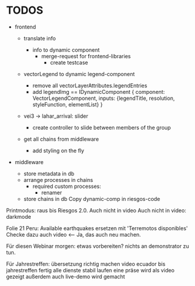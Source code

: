 TODOS
=====

 - frontend
  
   - translate info
     - info to dynamic component
       - merge-request for frontend-libraries
         - create testcase
   
   - vectorLegend to dynamic legend-component
     - remove all vectorLayerAttributes.legendEntries
     - add legendImg == IDynamicComponent { component: VectorLegendComponent, inputs: {legendTitle, resolution, styleFunction, elementList} }
   
   - vei3 -> lahar_arrival: slider
     - create controller to slide between members of the group




   - get all chains from middleware
     - add styling on the fly
 - middleware
   - store metadata in db
   - arrange processes in chains
     - required custom processes:
       - renamer
   - store chains in db
Copy dynamic-comp in riesgos-code



Printmodus: 
    raus bis Riesgos 2.0.
    Auch nicht in video
    Auch nicht in video: darkmode

Folie 21 Peru:
    Available earthquakes ersetzen mit 'Terremotos disponibles'
    Checke dazu auch video <-- Ja, das auch neu machen.

Für diesen Webinar morgen: etwas vorbereiten?
    nichts an demonstrator zu tun. 

Für Jahrestreffen: 
    übersetzung richtig machen
    video ecuador bis jahrestreffen fertig
    alle dienste stabil laufen
    eine präse wird als video gezeigt
    außerdem auch live-demo wird gemacht
